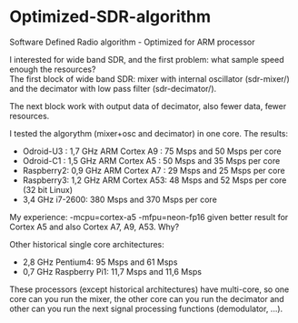 # Optimized-SDR-algorithm
Software Defined Radio algorithm - Optimized for ARM processor

I interested for wide band SDR, and the first problem: what sample speed enough the resources?<br>
The first block of wide band SDR: mixer with internal oscillator (sdr-mixer/) and the decimator with low pass filter (sdr-decimator/).

The next block work with output data of decimator, also fewer data, fewer resources.

I tested the algorythm (mixer+osc  and decimator) in one core. The results:

<ul>
<li>Odroid-U3 : 1,7 GHz ARM Cortex A9 : 75 Msps and 50 Msps per core</li>
<li>Odroid-C1 : 1,5 GHz ARM Cortex A5 : 50 Msps and 35 Msps per core</li>
<li>Raspberry2: 0,9 GHz ARM Cortex A7 : 29 Msps and 25 Msps per core</li>
<li>Raspberry3: 1,2 GHz ARM Cortex A53: 48 Msps and 52 Msps per core (32 bit Linux)</li>
<li>3,4 GHz i7-2600: 380 Msps and 370 Msps per core</li>
</ul>

My experience: -mcpu=cortex-a5 -mfpu=neon-fp16 given better result for Cortex A5 and also Cortex A7, A9, A53. Why?

Other historical single core architectures:
<ul>
<li>2,8 GHz Pentium4: 95 Msps and 61 Msps</li>
<li>0,7 GHz Raspberry Pi1: 11,7 Msps and 11,6 Msps</li>
</ul>


These processors (except historical architectures) have multi-core, so one core can you run the mixer, the other core can you run the decimator and other can you run the next signal processing functions (demodulator, ...).
